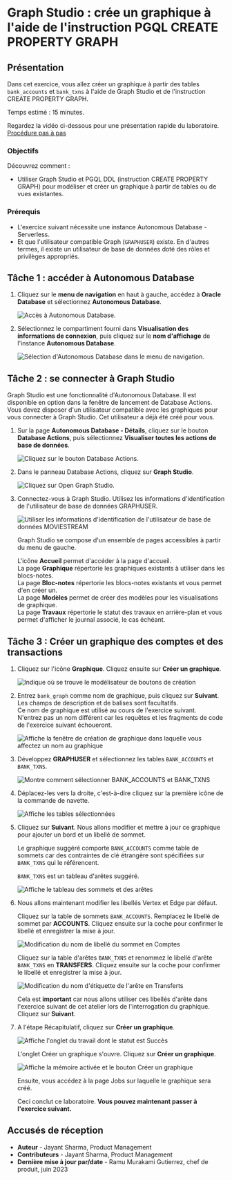 # Graph Studio : crée un graphique à l'aide de l'instruction PGQL CREATE PROPERTY GRAPH

## Présentation

Dans cet exercice, vous allez créer un graphique à partir des tables `bank_accounts` et `bank_txns` à l'aide de Graph Studio et de l'instruction CREATE PROPERTY GRAPH.

Temps estimé : 15 minutes.

Regardez la vidéo ci-dessous pour une présentation rapide du laboratoire. [Procédure pas à pas](videohub:1_jguolqf3)

### Objectifs

Découvrez comment :

*   Utiliser Graph Studio et PGQL DDL (instruction CREATE PROPERTY GRAPH) pour modéliser et créer un graphique à partir de tables ou de vues existantes.

### Prérequis

*   L'exercice suivant nécessite une instance Autonomous Database - Serverless.
*   Et que l'utilisateur compatible Graph (`GRAPHUSER`) existe. En d'autres termes, il existe un utilisateur de base de données doté des rôles et privilèges appropriés.

## Tâche 1 : accéder à Autonomous Database

1.  Cliquez sur le **menu de navigation** en haut à gauche, accédez à **Oracle Database** et sélectionnez **Autonomous Database**.
    
    ![Accès à Autonomous Database.](images/navigation-menu.png " ")
    
2.  Sélectionnez le compartiment fourni dans **Visualisation des informations de connexion**, puis cliquez sur le **nom d'affichage** de l'instance **Autonomous Database**.
    
    ![Sélection d'Autonomous Database dans le menu de navigation.](images/select-autonomous-database.png " ")
    

## Tâche 2 : se connecter à Graph Studio

Graph Studio est une fonctionnalité d'Autonomous Database. Il est disponible en option dans la fenêtre de lancement de Database Actions. Vous devez disposer d'un utilisateur compatible avec les graphiques pour vous connecter à Graph Studio. Cet utilisateur a déjà été créé pour vous.

1.  Sur la page **Autonomous Database - Détails**, cliquez sur le bouton **Database Actions**, puis sélectionnez **Visualiser toutes les actions de base de données**.
    
    ![Cliquez sur le bouton Database Actions.](images/click-database-actions.png " ")
    
2.  Dans le panneau Database Actions, cliquez sur **Graph Studio**.
    
    ![Cliquez sur Open Graph Studio.](images/graphstudiofixed.png " ")
    
3.  Connectez-vous à Graph Studio. Utilisez les informations d'identification de l'utilisateur de base de données GRAPHUSER.
    
    ![Utiliser les informations d'identification de l'utilisateur de base de données MOVIESTREAM](images/graph-login.png " ")
    
    Graph Studio se compose d'un ensemble de pages accessibles à partir du menu de gauche.
    
    L'icône **Accueil** permet d'accéder à la page d'accueil.  
    La page **Graphique** répertorie les graphiques existants à utiliser dans les blocs-notes.  
    La page **Bloc-notes** répertorie les blocs-notes existants et vous permet d'en créer un.  
    La page **Modèles** permet de créer des modèles pour les visualisations de graphique.  
    La page **Travaux** répertorie le statut des travaux en arrière-plan et vous permet d'afficher le journal associé, le cas échéant.  
    

## Tâche 3 : Créer un graphique des comptes et des transactions

1.  Cliquez sur l'icône **Graphique**. Cliquez ensuite sur **Créer un graphique**.
    
    ![Indique où se trouve le modélisateur de boutons de création](images/graph-create-button.png " ")
    
2.  Entrez `bank_graph` comme nom de graphique, puis cliquez sur **Suivant**. Les champs de description et de balises sont facultatifs.  
    Ce nom de graphique est utilisé au cours de l'exercice suivant.  
    N'entrez pas un nom différent car les requêtes et les fragments de code de l'exercice suivant échoueront.
    
    ![Affiche la fenêtre de création de graphique dans laquelle vous affectez un nom au graphique](./images/create-graph-dialog.png " ")
    
3.  Développez **GRAPHUSER** et sélectionnez les tables `BANK_ACCOUNTS` et `BANK_TXNS`.
    
    ![Montre comment sélectionner BANK_ACCOUNTS et BANK_TXNS](./images/select-tables.png " ")
    
4.  Déplacez-les vers la droite, c'est-à-dire cliquez sur la première icône de la commande de navette.
    
    ![Affiche les tables sélectionnées](./images/selected-tables.png " ")
    
5.  Cliquez sur **Suivant**. Nous allons modifier et mettre à jour ce graphique pour ajouter un bord et un libellé de sommet.
    
    Le graphique suggéré comporte `BANK_ACCOUNTS` comme table de sommets car des contraintes de clé étrangère sont spécifiées sur `BANK_TXNS` qui le référencent.
    
    `BANK_TXNS` est un tableau d'arêtes suggéré.
    
    ![Affiche le tableau des sommets et des arêtes](./images/create-graph-suggested-model.png " ")
    
6.  Nous allons maintenant modifier les libellés Vertex et Edge par défaut.
    
    Cliquez sur la table de sommets `BANK_ACCOUNTS`. Remplacez le libellé de sommet par **ACCOUNTS**. Cliquez ensuite sur la coche pour confirmer le libellé et enregistrer la mise à jour.
    
    ![Modification du nom de libellé du sommet en Comptes](images/edit-accounts-vertex-label.png " ")
    
    Cliquez sur la table d'arêtes `BANK_TXNS` et renommez le libellé d'arête `BANK_TXNS` en **TRANSFERS**. Cliquez ensuite sur la coche pour confirmer le libellé et enregistrer la mise à jour.
    
    ![Modification du nom d'étiquette de l'arête en Transferts](images/edit-edge-label.png " ")
    
    Cela est **important** car nous allons utiliser ces libellés d'arête dans l'exercice suivant de cet atelier lors de l'interrogation du graphique. Cliquez sur **Suivant**.
    

7.  A l'étape Récapitulatif, cliquez sur **Créer un graphique**.
    
    ![Affiche l'onglet du travail dont le statut est Succès](./images/jobs-create-graph.png " ")
    
    L'onglet Créer un graphique s'ouvre. Cliquez sur **Créer un graphique**.
    
    ![Affiche la mémoire activée et le bouton Créer un graphique](./images/create-graph-in-memory.png " ")
    
    Ensuite, vous accédez à la page Jobs sur laquelle le graphique sera créé.
    
    Ceci conclut ce laboratoire. **Vous pouvez maintenant passer à l'exercice suivant.**
    

## Accusés de réception

*   **Auteur** - Jayant Sharma, Product Management
*   **Contributeurs** - Jayant Sharma, Product Management
*   **Dernière mise à jour par/date** - Ramu Murakami Gutierrez, chef de produit, juin 2023
